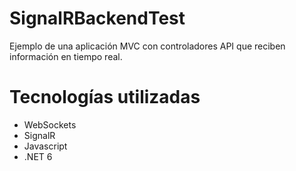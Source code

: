 # SignalRBackendTest

Ejemplo de una aplicación MVC con controladores API que reciben información en tiempo real. 

# Tecnologías utilizadas
* WebSockets 
* SignalR 
* Javascript
* .NET 6
